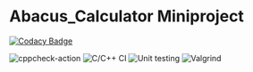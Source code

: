 # Abacus_Calculator Miniproject
[![Codacy Badge](https://app.codacy.com/project/badge/Grade/17762b5d025a435aadc75b09c3a9eab9)](https://www.codacy.com/gh/99003151/calculator_miniproject/dashboard?utm_source=github.com&amp;utm_medium=referral&amp;utm_content=99003151/calculator_miniproject&amp;utm_campaign=Badge_Grade)

![cppcheck-action](https://github.com/99003152/calculator_miniproject/workflows/cppcheck-action/badge.svg)
![C/C++ CI](https://github.com/99003152/calculator_miniproject/workflows/C/C++%20CI/badge.svg)
![Unit testing](https://github.com/99003152/calculator_miniproject/workflows/Unit%20testing/badge.svg)
![Valgrind](https://github.com/99003152/calculator_miniproject/workflows/Valgrind/badge.svg)
